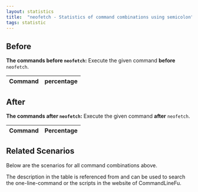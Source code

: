 ```yaml
---
layout: statistics
title:  "neofetch - Statistics of command combinations using semicolon"
tags: statistic
---
```


## Before

__The commands before `neofetch`:__  Execute the given command __before__ `neofetch`.

| Command | percentage |
|--------|--------|



## After

__The commands after `neofetch`:__ Execute the given command __after__ `neofetch`.

| Command | Percentage | 
|-------|--------|



## Related Scenarios

Below are the scenarios for all command combinations above.

The description in the table is referenced from and can be used to search the one-line-command or the scripts in the website of CommandLineFu.




